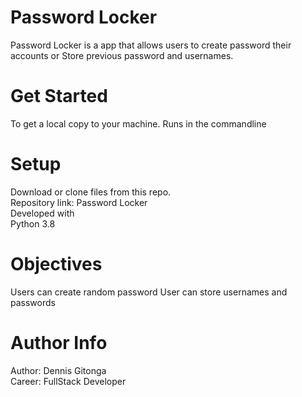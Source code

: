 # Password Locker
Password Locker is a app that allows users to create password their accounts or Store previous password and usernames.

# Get Started
To get a local copy to your machine. Runs in the commandline

# Setup
Download or clone files from this repo. <br>Repository link: Password Locker<br>
Developed with<br>
Python 3.8<br>

# Objectives
Users can create random password
User can store usernames and passwords

# Author Info
Author: Dennis Gitonga<br> Career: FullStack Developer 
